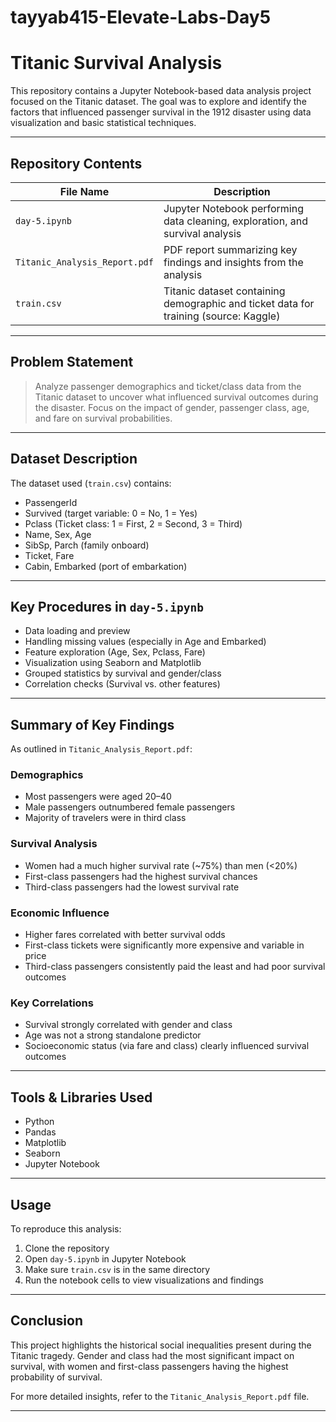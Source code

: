 # tayyab415-Elevate-Labs-Day5

# **Titanic Survival Analysis**

This repository contains a Jupyter Notebook-based data analysis project focused on the Titanic dataset. The goal was to explore and identify the factors that influenced passenger survival in the 1912 disaster using data visualization and basic statistical techniques.

---

## Repository Contents

| File Name               | Description |
|-------------------------|-------------|
| `day-5.ipynb`           | Jupyter Notebook performing data cleaning, exploration, and survival analysis |
| `Titanic_Analysis_Report.pdf` | PDF report summarizing key findings and insights from the analysis |
| `train.csv`             | Titanic dataset containing demographic and ticket data for training (source: Kaggle) |

---

## Problem Statement

> Analyze passenger demographics and ticket/class data from the Titanic dataset to uncover what influenced survival outcomes during the disaster. Focus on the impact of gender, passenger class, age, and fare on survival probabilities.

---

## Dataset Description

The dataset used (`train.csv`) contains:
- PassengerId
- Survived (target variable: 0 = No, 1 = Yes)
- Pclass (Ticket class: 1 = First, 2 = Second, 3 = Third)
- Name, Sex, Age
- SibSp, Parch (family onboard)
- Ticket, Fare
- Cabin, Embarked (port of embarkation)

---

## Key Procedures in `day-5.ipynb`

- Data loading and preview
- Handling missing values (especially in Age and Embarked)
- Feature exploration (Age, Sex, Pclass, Fare)
- Visualization using Seaborn and Matplotlib
- Grouped statistics by survival and gender/class
- Correlation checks (Survival vs. other features)

---

## Summary of Key Findings

As outlined in `Titanic_Analysis_Report.pdf`:

### Demographics
- Most passengers were aged 20–40
- Male passengers outnumbered female passengers
- Majority of travelers were in third class

### Survival Analysis
- Women had a much higher survival rate (~75%) than men (<20%)
- First-class passengers had the highest survival chances
- Third-class passengers had the lowest survival rate

### Economic Influence
- Higher fares correlated with better survival odds
- First-class tickets were significantly more expensive and variable in price
- Third-class passengers consistently paid the least and had poor survival outcomes

### Key Correlations
- Survival strongly correlated with gender and class
- Age was not a strong standalone predictor
- Socioeconomic status (via fare and class) clearly influenced survival outcomes

---

## Tools & Libraries Used

- Python
- Pandas
- Matplotlib
- Seaborn
- Jupyter Notebook

---

## Usage

To reproduce this analysis:
1. Clone the repository
2. Open `day-5.ipynb` in Jupyter Notebook
3. Make sure `train.csv` is in the same directory
4. Run the notebook cells to view visualizations and findings

---

## Conclusion

This project highlights the historical social inequalities present during the Titanic tragedy. Gender and class had the most significant impact on survival, with women and first-class passengers having the highest probability of survival.

For more detailed insights, refer to the `Titanic_Analysis_Report.pdf` file.

---

